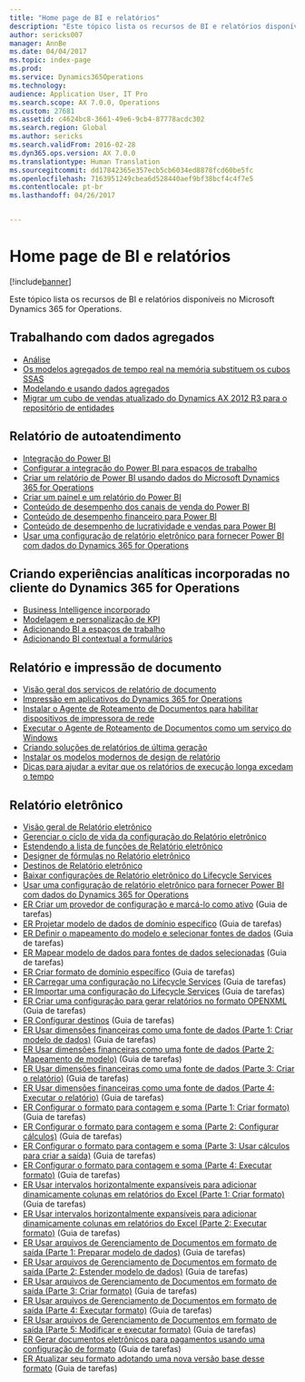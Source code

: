 ```yaml
---
title: "Home page de BI e relatórios"
description: "Este tópico lista os recursos de BI e relatórios disponíveis no Microsoft Dynamics 365 for Operations."
author: sericks007
manager: AnnBe
ms.date: 04/04/2017
ms.topic: index-page
ms.prod: 
ms.service: Dynamics365Operations
ms.technology: 
audience: Application User, IT Pro
ms.search.scope: AX 7.0.0, Operations
ms.custom: 27681
ms.assetid: c4624bc8-3661-49e6-9cb4-87778acdc302
ms.search.region: Global
ms.author: sericks
ms.search.validFrom: 2016-02-28
ms.dyn365.ops.version: AX 7.0.0
ms.translationtype: Human Translation
ms.sourcegitcommit: dd17842365e357ecb5cb6034ed8878fcd60be5fc
ms.openlocfilehash: 7163951249cbea6d528440aef9bf38bcf4c4f7e5
ms.contentlocale: pt-br
ms.lasthandoff: 04/26/2017


---
```


# <a name="bi-amp-reporting-home-page"></a>Home page de BI e relatórios

[!include[banner](../includes/banner.md)]


Este tópico lista os recursos de BI e relatórios disponíveis no Microsoft Dynamics 365 for Operations. 

<a name="working-with-aggregate-data"></a>Trabalhando com dados agregados
---------------------------

-   [Análise](analytics.md)
-   [Os modelos agregados de tempo real na memória substituem os cubos SSAS](..\migration-upgrade\in-memory-real-time-aggregate-models.md)
-   [Modelando e usando dados agregados](model-aggregate-data.md)
-   [Migrar um cubo de vendas atualizado do Dynamics AX 2012 R3 para o repositório de entidades](..\migration-upgrade\migrate-upgraded-cube-entity-store.md)

## <a name="self-service-reporting"></a>Relatório de autoatendimento
-   [Integração do Power BI](power-bi-integration.md)
-   [Configurar a integração do Power BI para espaços de trabalho](configure-power-bi-integration.md)
-   [Criar um relatório de Power BI usando dados do Microsoft Dynamics 365 for Operations](create-powerbi-report-data.md)
-   [Criar um painel e um relatório do Power BI](create-powerbi-report-dashboard.md)
-   [Conteúdo de desempenho dos canais de venda do Power BI](retail-channel-performance-dashboard-power-bi-data.md)
-   [Conteúdo de desempenho financeiro para Power BI](financial-performance-power-bi-content-pack.md)
-   [Conteúdo de desempenho de lucratividade e vendas para Power BI](sales-profitability-performance-content-pack.md)
-   [Usar uma configuração de relatório eletrônico para fornecer Power BI com dados do Dynamics 365 for Operations](general-electronic-reporting-report-configuration-get-data-powerbi.md)

## <a name="building-embedded-analytical-experiences-in-the-dynamics-365-for-operations-client"></a>Criando experiências analíticas incorporadas no cliente do Dynamics 365 for Operations
-   [Business Intelligence incorporado](analytics.md#embedded-business-intelligence)
-   [Modelagem e personalização de KPI](analytics.md#kpi-modeling-and-customization)
-   [Adicionando BI a espaços de trabalho](add-bi-workspaces.md)
-   [Adicionando BI contextual a formulários](add-contextual-bi-forms.md)

## <a name="document-reporting-and-printing"></a>Relatório e impressão de documento
-   [Visão geral dos serviços de relatório de documento](document-reporting-services.md)
-   [Impressão em aplicativos do Dynamics 365 for Operations](print-documents.md)
-   [Instalar o Agente de Roteamento de Documentos para habilitar dispositivos de impressora de rede](install-document-routing-agent.md)
-   [Executar o Agente de Roteamento de Documentos como um serviço do Windows](run-document-routing-agent-as-windows-service.md)
-   [Criando soluções de relatórios de última geração](create-nextgen-reporting-solutions.md)
-   [Instalar os modelos modernos de design de relatório](install-modern-report-design-templates.md)
-   [Dicas para ajudar a evitar que os relatórios de execução longa excedam o tempo](prevent-long-running-reports-timing-out.md)

## <a name="electronic-reporting"></a>Relatório eletrônico
-   [Visão geral de Relatório eletrônico](general-electronic-reporting.md)
-   [Gerenciar o ciclo de vida da configuração do Relatório eletrônico](general-electronic-reporting-manage-configuration-lifecycle.md)
-   [Estendendo a lista de funções de Relatório eletrônico](general-electronic-reporting-formulas-list-extension.md)
-   [Designer de fórmulas no Relatório eletrônico](general-electronic-reporting-formula-designer.md)
-   [Destinos de Relatório eletrônico](electronic-reporting-destinations.md)
-   [Baixar configurações de Relatório eletrônico do Lifecycle Services](download-electronic-reporting-configuration-lcs.md)
-   [Usar uma configuração de relatório eletrônico para fornecer Power BI com dados do Dynamics 365 for Operations](general-electronic-reporting-report-configuration-get-data-powerbi.md)
-   [ER Criar um provedor de configuração e marcá-lo como ativo](http://ax.help.dynamics.com/en/wiki/er-select-service-provider/) (Guia de tarefas)
-   [ER Projetar modelo de dados de domínio específico](http://ax.help.dynamics.com/en/wiki/er-design-domain-specific-data-model/) (Guia de tarefas)
-   [ER Definir o mapeamento do modelo e selecionar fontes de dados](http://ax.help.dynamics.com/en/wiki/er-define-model-mapping-and-select-data-sources/) (Guia de tarefas)
-   [ER Mapear modelo de dados para fontes de dados selecionadas](http://ax.help.dynamics.com/en/wiki/er-map-data-model-to-selected-data-sources/) (Guia de tarefas)
-   [ER Criar formato de domínio específico](http://ax.help.dynamics.com/en/wiki/er-design-domain-specific-format/) (Guia de tarefas)
-   [ER Carregar uma configuração no Lifecycle Services](http://ax.help.dynamics.com/en/wiki/upload-a-configuration-into-lifecycle-services/) (Guia de tarefas)
-   [ER Importar uma configuração do Lifecycle Services](http://ax.help.dynamics.com/en/wiki/import-a-configuration-from-lifecycle-services/) (Guia de tarefas)
-   [ER Criar uma configuração para gerar relatórios no formato OPENXML](http://ax.help.dynamics.com/en/wiki/design-a-configuration-for-generating-reports-in-openxml-format/) (Guia de tarefas)
-   [ER Configurar destinos](http://ax.help.dynamics.com/en/wiki/configure-destinations/) (Guia de tarefas)
-   [ER Usar dimensões financeiras como uma fonte de dados (Parte 1: Criar modelo de dados)](http://ax.help.dynamics.com/en/wiki/er-use-financial-dimensions-as-a-data-source-part-1-design-data-model/) (Guia de tarefas)
-   [ER Usar dimensões financeiras como uma fonte de dados (Parte 2: Mapeamento de modelo)](http://ax.help.dynamics.com/en/wiki/er-use-financial-dimensions-as-a-data-source-part-2-model-mapping/) (Guia de tarefas)
-   [ER Usar dimensões financeiras como uma fonte de dados (Parte 3: Criar o relatório)](http://ax.help.dynamics.com/en/wiki/er-use-financial-dimensions-as-a-data-source-part-3-design-the-report/) (Guia de tarefas)
-   [ER Usar dimensões financeiras como uma fonte de dados (Parte 4: Executar o relatório)](http://ax.help.dynamics.com/en/wiki/er-use-financial-dimensions-as-a-data-source-part-4-run-the-report/) (Guia de tarefas)
-   [ER Configurar o formato para contagem e soma (Parte 1: Criar formato)](http://ax.help.dynamics.com/en/wiki/er-configure-format-to-do-counting-and-summing-part-1-create-format/) (Guia de tarefas)
-   [ER Configurar o formato para contagem e soma (Parte 2: Configurar cálculos)](http://ax.help.dynamics.com/en/wiki/er-configure-format-to-do-counting-and-summing-part-2-configure-computations/) (Guia de tarefas)
-   [ER Configurar o formato para contagem e soma (Parte 3: Usar cálculos para criar a saída)](http://ax.help.dynamics.com/en/wiki/er-configure-format-to-do-counting-and-summing-part-3-use-computations-to-make-the-output/) (Guia de tarefas)
-   [ER Configurar o formato para contagem e soma (Parte 4: Executar formato)](http://ax.help.dynamics.com/en/wiki/er-configure-format-to-do-counting-and-summing-part-4-run-format/) (Guia de tarefas)
-   [ER Usar intervalos horizontalmente expansíveis para adicionar dinamicamente colunas em relatórios do Excel (Parte 1: Criar formato)](http://ax.help.dynamics.com/en/wiki/er-use-horizontally-expandable-ranges-to-dynamically-add-columns-in-excel-reports-part-1-design-format/) (Guia de tarefas)
-   [ER Usar intervalos horizontalmente expansíveis para adicionar dinamicamente colunas em relatórios do Excel (Parte 2: Executar formato)](http://ax.help.dynamics.com/en/wiki/er-use-horizontally-expandable-ranges-to-dynamically-add-columns-in-excel-reports-part-2-run-format/) (Guia de tarefas)
-   [ER Usar arquivos de Gerenciamento de Documentos em formato de saída (Parte 1: Preparar modelo de dados)](http://ax.help.dynamics.com/en/wiki/er-use-document-management-files-in-format-outputs-part-1-prepare-data-model/) (Guia de tarefas)
-   [ER Usar arquivos de Gerenciamento de Documentos em formato de saída (Parte 2: Estender modelo de dados)](http://ax.help.dynamics.com/en/wiki/er-use-document-management-files-in-format-outputs-part-2-extend-data-model/) (Guia de tarefas)
-   [ER Usar arquivos de Gerenciamento de Documentos em formato de saída (Parte 3: Criar formato)](http://ax.help.dynamics.com/en/wiki/er-use-document-management-files-in-format-outputs-part-3-create-format/) (Guia de tarefas)
-   [ER Usar arquivos de Gerenciamento de Documentos em formato de saída (Parte 4: Executar formato)](http://ax.help.dynamics.com/en/wiki/er-use-document-management-files-in-format-outputs-part-4-run-format/) (Guia de tarefas)
-   [ER Usar arquivos de Gerenciamento de Documentos em formato de saída (Parte 5: Modificar e executar formato)](http://ax.help.dynamics.com/en/wiki/er-use-document-management-files-in-format-outputs-part-5-modify-and-run-format/) (Guia de tarefas)
-   [ER Gerar documentos eletrônicos para pagamentos usando uma configuração de formato](http://ax.help.dynamics.com/en/wiki/generate-electronic-documents-for-payments-using-a-format-configuration/) (Guia de tarefas)
-   [ER Atualizar seu formato adotando uma nova versão base desse formato](http://ax.help.dynamics.com/en/wiki/upgrade-your-format-by-adopting-a-new-base-version-of-that-format/) (Guia de tarefas)







